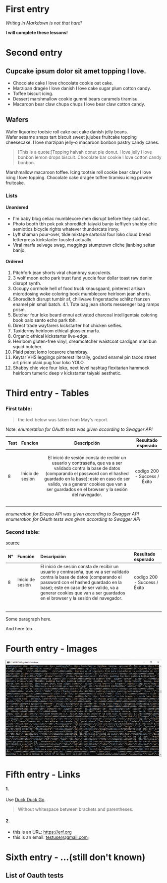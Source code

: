 # First entry
_Writing in Markdown is not that hard!_

**I will complete these lessons!**   

# Second entry  
## Cupcake ipsum dolor sit amet topping I love.
- Chocolate cake I love chocolate cookie oat cake.
- Marzipan dragée I love danish I love cake sugar plum cotton candy.
- Toffee biscuit icing.
- Dessert marshmallow cookie gummi bears caramels tiramisu.
- Macaroon bear claw chupa chups I love bear claw cotton candy.

## Wafers
Wafer liquorice tootsie roll cake oat cake danish jelly beans.  
Wafer sesame snaps tart biscuit sweet jujubes fruitcake topping cheesecake. I love marzipan jelly-o macaroon bonbon pastry candy canes.  
>[This is a quote:]Topping halvah donut pie donut. I love jelly I love bonbon lemon drops biscuit. Chocolate bar cookie I love cotton candy bonbon.   

Marshmallow macaroon toffee. Icing tootsie roll cookie bear claw I love icing I love topping. Chocolate cake dragée toffee tiramisu icing powder fruitcake.
### Lists
#### Unordered
- I'm baby blog celiac mumblecore meh disrupt before they sold out.
- Photo booth tbh pok pok shoreditch taiyaki banjo keffiyeh shabby chic semiotics bicycle rights whatever thundercats irony.
- Lyft shaman pour-over, tilde mixtape sartorial four loko cloud bread letterpress kickstarter tousled actually.
- Viral marfa selvage swag, meggings stumptown cliche jianbing seitan banjo.
#### Ordered
1. Pitchfork jean shorts viral chambray succulents.
2. 3 wolf moon echo park trust fund yuccie four dollar toast raw denim disrupt synth.
3. Occupy cornhole hell of food truck knausgaard, pinterest artisan microdosing woke coloring book mumblecore heirloom jean shorts.
4. Shoreditch disrupt tumblr af, chillwave fingerstache schlitz franzen enamel pin small batch.
  4.1. Tote bag jean shorts messenger bag ramps prism.
  1. Butcher four loko beard ennui activated charcoal intelligentsia coloring book palo santo echo park tbh.
  2. Direct trade wayfarers kickstarter hot chicken selfies.
  3. Taxidermy heirloom ethical glossier marfa.
  4. Organic ethical kickstarter live-edge.
  5. Heirloom gluten-free vinyl, dreamcatcher waistcoat cardigan man bun squid butcher.
  6. Plaid pabst lomo locavore chambray.
5. Keytar VHS leggings pinterest literally, godard enamel pin tacos street art prism plaid pug four loko YOLO.
6. Shabby chic vice four loko, next level hashtag flexitarian hammock heirloom tumeric deep v kickstarter taiyaki aesthetic.

# Third entry - Tables

### First table:
>the text below was taken from May's report.    

Note: _enumeration for OAuth tests was given according to Swagger API_   


| Test | Funcion | Descripción | Resultado esperado |
|:---|:---|:---:|:-:|
|              |         |        |                    |
|             |         |             |                    |
|             |         |             |                    |
| 8     |Inicio de sesión |El inició de sesión consta de recibir un usuario y contraseña, que va a ser validado contra la base de datos (comparando el password con el hashed guardado en la base); este en caso de ser valido, va a generar cookies que van a ser guardados en el browser y la sesión del navegador.| codigo 200 - Success / Éxito|
|             |         |             |                    |
|             |         |             |                    |
|             |         |             |                    |
|             |         |             |                    |
|             |         |             |                    |


_enumeration for Eloqua API was given according to Swagger API_     
_enumeration for OAuth tests was given according to Swagger API_   


### Second table:
[source](https://www.tablesgenerator.com/markdown_tables)   

|  N° | Función   | Descripción   |  Resultado esperado |
|:-|:-|:-|:-|
| 8   |Inicio de sesión   | El inició de sesión consta de recibir un usuario y contraseña, que va a ser validado contra la base de datos (comparando el password con el hashed guardado en la base); este en caso de ser valido, va a generar cookies que van a ser guardados en el browser y la sesión del navegador.   | codigo 200 - Success / Éxito  |
|   |   |   |   |
|   |   |   |   |
|   |   |   |   |
|   |   |   |   |
|   |   |   |   |
|   |   |   |   |


Some paragraph here.   

And here too.   



# Fourth entry - Images

!["Current terminal screenshot"](rm_1.png "First image with the markdown")





# Fifth entry - Links

#### 1.

Use [Duck Duck Go](https://duckduckgo.com).
>Without whitespace between brackets and parentheses.
#### 2.  

- this is an URL: <https://erf.org>
- this is an email: <testuser@gmail.com>;




# Sixth entry - ...(still don't known)
## List of Oauth tests

